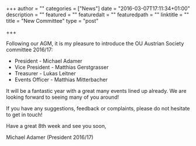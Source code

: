 +++
author = ""
categories = ["News"]
date = "2016-03-07T17:11:34+01:00"
description = ""
featured = ""
featuredalt = ""
featuredpath = ""
linktitle = ""
title = "New Committee"
type = "post"

+++

Following our AGM, it is my pleasure to introduce the OU Austrian Society committee 2016/17:

- President - Michael Adamer
- Vice President - Matthias Gerstgrasser
- Treasurer - Lukas Leitner
- Events Officer - Matthias Mitterbacher

It will be a fantastic year with a great many events lined up already. We are looking forward to seeing many of you around!

If you have any suggestions, feedback or complaints, please do not hesitate to get in touch!

Have a great 8th week and see you soon,

Michael Adamer
(President 2016/17)
